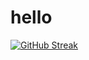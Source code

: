 # hello 

[![GitHub Streak](https://streak-stats.demolab.com/?user=maliabhii)](https://git.io/streak-stats)
